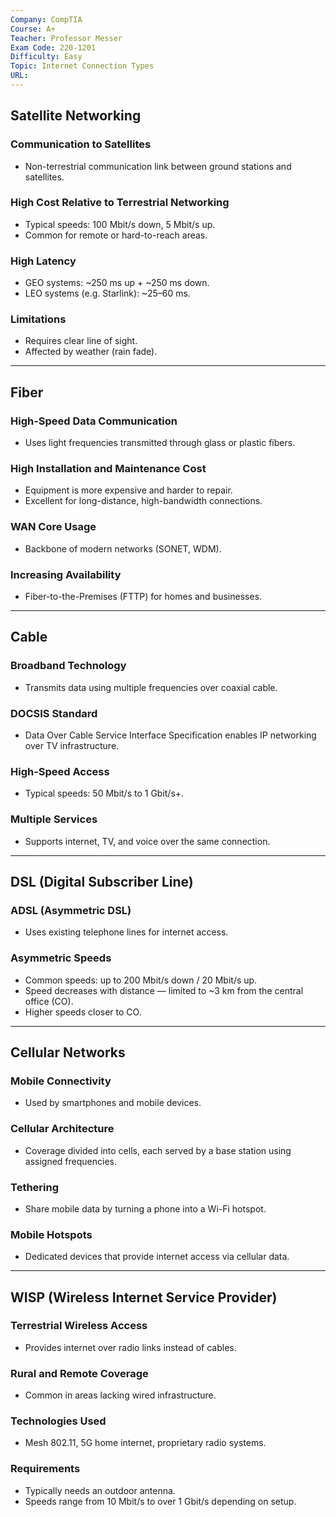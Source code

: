 ```yaml
---
Company: CompTIA
Course: A+
Teacher: Professor Messer
Exam Code: 220-1201
Difficulty: Easy
Topic: Internet Connection Types
URL:
---
```

## Satellite Networking

### Communication to Satellites

- Non-terrestrial communication link between ground stations and satellites.
    
### High Cost Relative to Terrestrial Networking

- Typical speeds: 100 Mbit/s down, 5 Mbit/s up.
- Common for remote or hard-to-reach areas.
    
### High Latency

- GEO systems: ~250 ms up + ~250 ms down.
- LEO systems (e.g. Starlink): ~25–60 ms.
    
### Limitations

- Requires clear line of sight.
- Affected by weather (rain fade).

---

## Fiber

### High-Speed Data Communication

- Uses light frequencies transmitted through glass or plastic fibers.
    
### High Installation and Maintenance Cost

- Equipment is more expensive and harder to repair.
- Excellent for long-distance, high-bandwidth connections.
    
### WAN Core Usage

- Backbone of modern networks (SONET, WDM).
    
### Increasing Availability

- Fiber-to-the-Premises (FTTP) for homes and businesses. 

---

## Cable

### Broadband Technology

- Transmits data using multiple frequencies over coaxial cable.
    
### DOCSIS Standard

- Data Over Cable Service Interface Specification enables IP networking over TV infrastructure.
    
### High-Speed Access

- Typical speeds: 50 Mbit/s to 1 Gbit/s+.
    
### Multiple Services

- Supports internet, TV, and voice over the same connection.

---

## DSL (Digital Subscriber Line)

### ADSL (Asymmetric DSL)

- Uses existing telephone lines for internet access.
    
### Asymmetric Speeds

- Common speeds: up to 200 Mbit/s down / 20 Mbit/s up.
- Speed decreases with distance — limited to ~3 km from the central office (CO).
- Higher speeds closer to CO.
    

---

## Cellular Networks

### Mobile Connectivity

- Used by smartphones and mobile devices.
    
### Cellular Architecture

- Coverage divided into cells, each served by a base station using assigned frequencies.
    
### Tethering

- Share mobile data by turning a phone into a Wi-Fi hotspot.
    
### Mobile Hotspots

- Dedicated devices that provide internet access via cellular data.

---

## WISP (Wireless Internet Service Provider)

### Terrestrial Wireless Access

- Provides internet over radio links instead of cables.
    
### Rural and Remote Coverage

- Common in areas lacking wired infrastructure.

### Technologies Used

- Mesh 802.11, 5G home internet, proprietary radio systems.
    
### Requirements

- Typically needs an outdoor antenna.
- Speeds range from 10 Mbit/s to over 1 Gbit/s depending on setup.